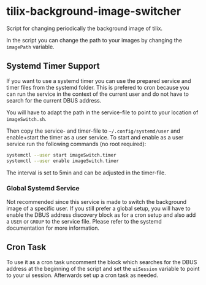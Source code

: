 # tilix-background-image-switcher
Script for changing periodically the background image of tilix.

In the script you can change the path to your images by changing the `imagePath` variable.

## Systemd Timer Support
If you want to use a systemd timer you can use the prepared service and timer files from the systemd folder. This is prefered to cron because you can run the service in the context of the current user and do not have to search for the current DBUS address.

You will have to adapt the path in the service-file to point to your location of `imageSwitch.sh`.

Then copy the service- and timer-file to `~/.config/systemd/user` and enable+start the timer as a user service. To start and enable as a user service run the following commands (no root required):
```bash
systemctl --user start imageSwitch.timer
systemctl --user enable imageSwitch.timer
```

The interval is set to 5min and can be adjusted in the timer-file.

### Global Systemd Service
Not recommended since this service is made to switch the background image of a specific user. If you still prefer a global setup, you will have to enable the DBUS address discovery block as for a cron setup and also add a `USER` or `GROUP` to the service file. Please refer to the systemd documentation for more information.

## Cron Task
To use it as a cron task uncomment the block which searches for the DBUS address at the beginning of the script and set the `uiSession` variable to point to your ui session. Afterwards set up a cron task as needed.